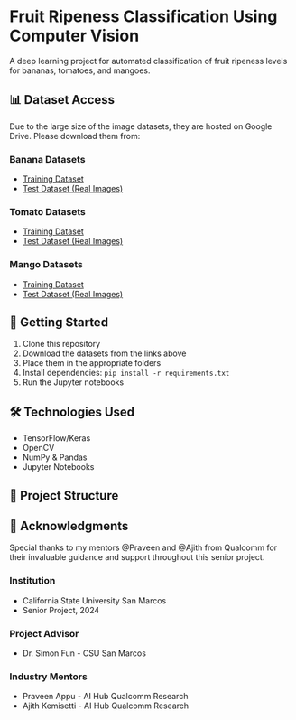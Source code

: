 # Fruit Ripeness Classification Using Computer Vision

A deep learning project for automated classification of fruit ripeness levels for bananas, tomatoes, and mangoes.

## 📊 Dataset Access

Due to the large size of the image datasets, they are hosted on Google Drive. Please download them from:

### Banana Datasets
- [Training Dataset](https://drive.google.com/drive/folders/1ZjLtVzw1vWYu6wUKpURuuMnx7uUUR5YO?usp=sharing)
- [Test Dataset (Real Images)](https://drive.google.com/drive/folders/1y3N18kMhRgPZ6dhTgmBChsPhQPgtkUD9?usp=sharing)

### Tomato Datasets
- [Training Dataset](https://drive.google.com/drive/folders/1zowq-BrLtrx9C06kz_nDLIMJ3Xzz-b2i?usp=sharing)
- [Test Dataset (Real Images)](https://drive.google.com/drive/folders/1OZ2GDq5JSZc52q8HUcrJDF70KxlCAaDY?usp=sharing)

### Mango Datasets
- [Training Dataset](https://drive.google.com/drive/folders/1BA1rgisYGOZiqJUxUYpR3JZd2VVlda1n?usp=sharing)
- [Test Dataset (Real Images)](https://drive.google.com/drive/folders/12s6AI3RBVoF8B0LB10e92SV9kYXybf34?usp=sharing)

## 🚀 Getting Started

1. Clone this repository
2. Download the datasets from the links above
3. Place them in the appropriate folders
4. Install dependencies: `pip install -r requirements.txt`
5. Run the Jupyter notebooks

## 🛠️ Technologies Used

- TensorFlow/Keras
- OpenCV
- NumPy & Pandas
- Jupyter Notebooks

## 📁 Project Structure

## 🙏 Acknowledgments

Special thanks to my mentors @Praveen and @Ajith from Qualcomm for their invaluable guidance and support throughout this senior project.

### Institution
- California State University San Marcos
- Senior Project, 2024

### Project Advisor
- Dr. Simon Fun - CSU San Marcos

### Industry Mentors
- Praveen Appu - AI Hub Qualcomm Research
- Ajith Kemisetti - AI Hub Qualcomm Research

